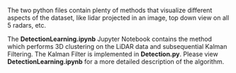 The two python files contain plenty of methods that visualize different aspects of the dataset, like lidar projected in an image, top down view on all 5 radars, etc.

The **DetectionLearning.ipynb** Jupyter Notebook contains the method which performs 3D clustering on the LiDAR data and subsequential Kalman Filtering. The Kalman Filter is implemented in **Detection.py**. Please view **DetectionLearning.ipynb** for a more detailed description of the algorithm.  
